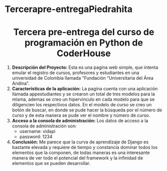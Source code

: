 # Tercerapre-entregaPiedrahita

<h1 align="center"> Tercera pre-entrega del curso de programación en Python de CoderHouse </h1>

1. **Descripción del Proyecto:** Esta es una pagina web simple, que intenta emular el registro de cursos, profesores y estudiantes en una universidad de Colombia llamada "Fundación “Universitaria del Área Andina”. 
2. **Características  de la aplicación:** La pagina cuenta con una aplicación llamada appestudiantes y se crearon un total de tres modelos para la misma, ademas se creo un hipervinculo en cada modelo para que se diligencien los respectivos datos. En el modelo de curso se creo un botón de buscar, en donde se pude hacer la búsqueda por el número de curso y de esta manera se pude ver el nombre y número de curso.
3. **Acceso a la consola de administración:** Los datos de acceso a la consola de administración son:
	* username: vidapi
	* password: 1234
4. **Conclusión:** Me parece que la curva de aprendizaje de Django es bastante elevada y requiere de tiempo y constancia dominar todos los elementos que la componen, de todas maneras es una interesante manera de ver todo el potencial del framework y la infinidad de elementos que se pueden desarrollar. 
